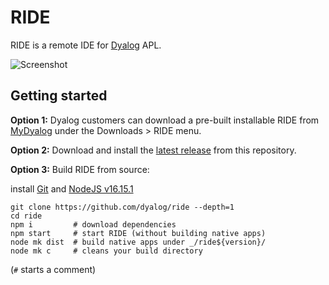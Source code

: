 # RIDE

RIDE is a remote IDE for [Dyalog](www.dyalog.com) APL.

![Screenshot](/screenshot.png?raw=true)

## Getting started

**Option 1:** Dyalog customers can download a pre-built installable RIDE from
[MyDyalog](https://my.dyalog.com/) under the Downloads &gt; RIDE menu.

**Option 2:** Download and install the
[latest release](https://github.com/Dyalog/ride/releases/latest) from this
repository.

**Option 3:** Build RIDE from source:

install [Git](https://git-scm.com/downloads) and [NodeJS v16.15.1](https://nodejs.org/download/release/v16.15.1/)

    git clone https://github.com/dyalog/ride --depth=1
    cd ride
    npm i         # download dependencies
    npm start     # start RIDE (without building native apps)
    node mk dist  # build native apps under _/ride${version}/
    node mk c     # cleans your build directory

(`#` starts a comment)
